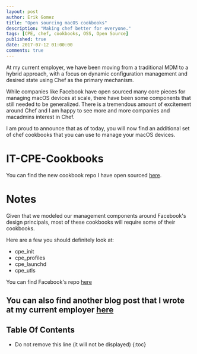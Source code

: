 ```yaml
---
layout: post
author: Erik Gomez
title: "Open sourcing macOS cookbooks"
description: "Making chef better for everyone."
tags: [CPE, chef, cookbooks, OSS, Open Source]
published: true
date: 2017-07-12 01:00:00
comments: true
---
```


At my current employer, we have been moving from a traditional MDM to a hybrid approach, with a focus on dynamic configuration management and desired state using Chef as the primary mechanism.

While companies like Facebook have open sourced many core pieces for managing macOS devices at scale, there have been some components that still needed to be generalized. There is a tremendous amount of excitement around Chef and I am happy to see more and more companies and macadmins interest in Chef.

I am proud to announce that as of today, you will now find an additional set of chef cookbooks that you can use to manage your macOS devices.

# IT-CPE-Cookbooks
You can find the new cookbook repo I have open sourced [here](https://github.com/pinterest/it-cpe-cookbooks).

# Notes
Given that we modeled our management components around Facebook's design principals, most of these cookbooks will require some of their cookbooks.

Here are a few you should definitely look at:
- cpe_init
- cpe_profiles
- cpe_launchd
- cpe_utls

You can find Facebook's repo [here](https://github.com/facebook/IT-CPE/tree/master/chef)

## You can also find another blog post that I wrote at my current employer [here](https://medium.com)

## Table Of Contents
* Do not remove this line (it will not be displayed)
{:toc}
